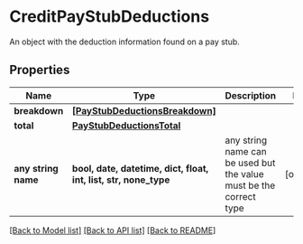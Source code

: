# CreditPayStubDeductions

An object with the deduction information found on a pay stub.

## Properties
Name | Type | Description | Notes
------------ | ------------- | ------------- | -------------
**breakdown** | [**[PayStubDeductionsBreakdown]**](PayStubDeductionsBreakdown.md) |  | 
**total** | [**PayStubDeductionsTotal**](PayStubDeductionsTotal.md) |  | 
**any string name** | **bool, date, datetime, dict, float, int, list, str, none_type** | any string name can be used but the value must be the correct type | [optional]

[[Back to Model list]](../README.md#documentation-for-models) [[Back to API list]](../README.md#documentation-for-api-endpoints) [[Back to README]](../README.md)


